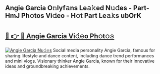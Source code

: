 ## Angie Garcia O𝚗lyf𝚊ns Le𝚊𝚔ed N𝚞𝚍es - Part-HmJ Ph𝚘tos Vi𝚍eo - H𝚘t Part Le𝚊𝚔s ubOrK

# <h2><a href="http://hf1y3sm.feru.top/?c=Angie+Garcia">🔗 👉 🔴 Angie Garcia Vi𝚍𝚎o Ph𝚘t𝚘𝚜</a></h2>

[![Angie Garcia Nu𝚍𝚎s](https://i.imgur.com/0TWrTi3.gif)](http://hf1y3sm.feru.top/?c=Angie+Garcia)
Social media personality Angie Garcia, famous for sharing lifestyle and dance content, including dance trend performances and mini vlogs. Visionary thinker Angie Garcia, known for their innovative ideas and groundbreaking achievements. 
